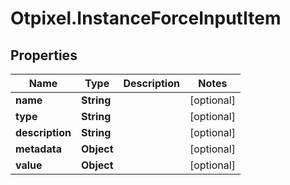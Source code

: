 # Otpixel.InstanceForceInputItem

## Properties
Name | Type | Description | Notes
------------ | ------------- | ------------- | -------------
**name** | **String** |  | [optional] 
**type** | **String** |  | [optional] 
**description** | **String** |  | [optional] 
**metadata** | **Object** |  | [optional] 
**value** | **Object** |  | [optional] 


